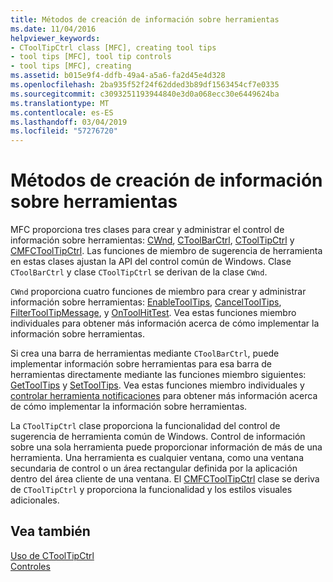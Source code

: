 ```yaml
---
title: Métodos de creación de información sobre herramientas
ms.date: 11/04/2016
helpviewer_keywords:
- CToolTipCtrl class [MFC], creating tool tips
- tool tips [MFC], tool tip controls
- tool tips [MFC], creating
ms.assetid: b015e9f4-ddfb-49a4-a5a6-fa2d45e4d328
ms.openlocfilehash: 2ba935f52f24f62dded3b89df1563454cf7e0335
ms.sourcegitcommit: c3093251193944840e3d0a068ecc30e6449624ba
ms.translationtype: MT
ms.contentlocale: es-ES
ms.lasthandoff: 03/04/2019
ms.locfileid: "57276720"
---
```

# <a name="methods-of-creating-tool-tips"></a>Métodos de creación de información sobre herramientas

MFC proporciona tres clases para crear y administrar el control de información sobre herramientas: [CWnd](../mfc/reference/cwnd-class.md), [CToolBarCtrl](../mfc/reference/ctoolbarctrl-class.md), [CToolTipCtrl](../mfc/reference/ctooltipctrl-class.md) y [CMFCToolTipCtrl](../mfc/reference/cmfctooltipctrl-class.md). Las funciones de miembro de sugerencia de herramienta en estas clases ajustan la API del control común de Windows. Clase `CToolBarCtrl` y clase `CToolTipCtrl` se derivan de la clase `CWnd`.

`CWnd` proporciona cuatro funciones de miembro para crear y administrar información sobre herramientas: [EnableToolTips](../mfc/reference/cwnd-class.md#enabletooltips), [CancelToolTips](../mfc/reference/cwnd-class.md#canceltooltips), [FilterToolTipMessage](../mfc/reference/cwnd-class.md#filtertooltipmessage), y [OnToolHitTest](../mfc/reference/cwnd-class.md#ontoolhittest). Vea estas funciones miembro individuales para obtener más información acerca de cómo implementar la información sobre herramientas.

Si crea una barra de herramientas mediante `CToolBarCtrl`, puede implementar información sobre herramientas para esa barra de herramientas directamente mediante las funciones miembro siguientes: [GetToolTips](../mfc/reference/ctoolbarctrl-class.md#gettooltips) y [SetToolTips](../mfc/reference/ctoolbarctrl-class.md#settooltips). Vea estas funciones miembro individuales y [controlar herramienta notificaciones](../mfc/handling-tool-tip-notifications.md) para obtener más información acerca de cómo implementar la información sobre herramientas.

La `CToolTipCtrl` clase proporciona la funcionalidad del control de sugerencia de herramienta común de Windows. Control de información sobre una sola herramienta puede proporcionar información de más de una herramienta. Una herramienta es cualquier ventana, como una ventana secundaria de control o un área rectangular definida por la aplicación dentro del área cliente de una ventana. El [CMFCToolTipCtrl](../mfc/reference/cmfctooltipctrl-class.md) clase se deriva de `CToolTipCtrl` y proporciona la funcionalidad y los estilos visuales adicionales.

## <a name="see-also"></a>Vea también

[Uso de CToolTipCtrl](../mfc/using-ctooltipctrl.md)<br/>
[Controles](../mfc/controls-mfc.md)
